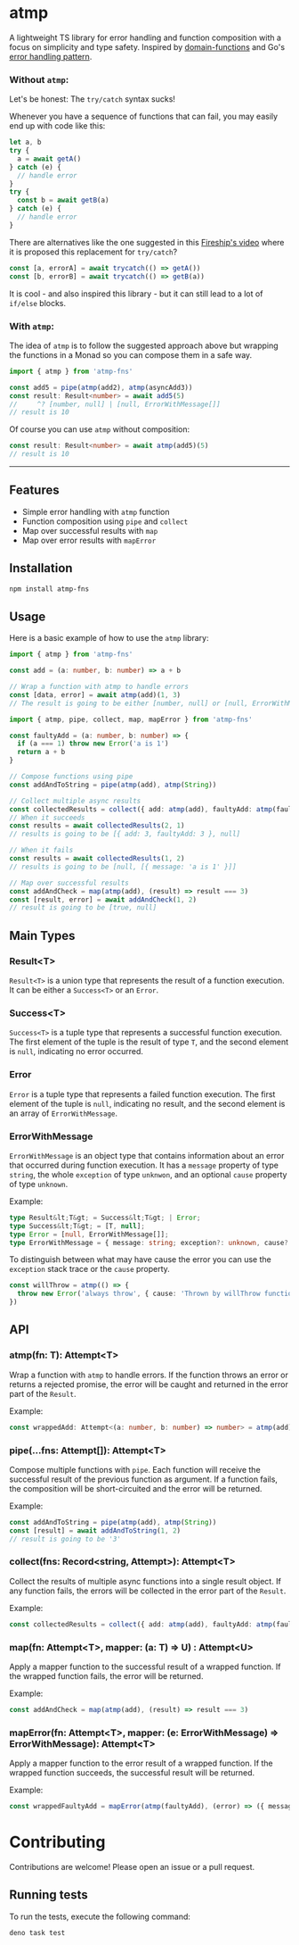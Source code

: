 # atmp

A lightweight TS library for error handling and function composition with a focus on simplicity and type safety. Inspired by [domain-functions](https://github.com/seasonedcc/domain-functions) and Go's [error handling pattern](https://go.dev/blog/error-handling-and-go).

### Without `atmp`:
Let's be honest: The `try/catch` syntax sucks!

Whenever you have a sequence of functions that can fail, you may easily end up with code like this:
```ts
let a, b
try {
  a = await getA()
} catch (e) {
  // handle error
}
try {
  const b = await getB(a)
} catch (e) {
  // handle error
}
```

There are alternatives like the one suggested in this [Fireship's video](https://www.youtube.com/shorts/ITogH7lJTyE) where it is proposed this replacement for `try/catch`?
```ts
const [a, errorA] = await trycatch(() => getA())
const [b, errorB] = await trycatch(() => getB(a))
```

It is cool - and also inspired this library - but it can still lead to a lot of `if/else` blocks.
### With `atmp`:

The idea of `atmp` is to follow the suggested approach above but wrapping the functions in a Monad so you can compose them in a safe way.

```ts
import { atmp } from 'atmp-fns'

const add5 = pipe(atmp(add2), atmp(asyncAdd3))
const result: Result<number> = await add5(5)
//     ^? [number, null] | [null, ErrorWithMessage[]]
// result is 10
```

Of course you can use `atmp` without composition:
```ts
const result: Result<number> = await atmp(add5)(5)
// result is 10
```

---
## Features

- Simple error handling with `atmp` function
- Function composition using `pipe` and `collect`
- Map over successful results with `map`
- Map over error results with `mapError`


## Installation

```bash
npm install atmp-fns
```

## Usage

Here is a basic example of how to use the `atmp` library:

```ts
import { atmp } from 'atmp-fns'

const add = (a: number, b: number) => a + b

// Wrap a function with atmp to handle errors
const [data, error] = await atmp(add)(1, 3)
// The result is going to be either [number, null] or [null, ErrorWithMessage[]]
```

```ts
import { atmp, pipe, collect, map, mapError } from 'atmp-fns'

const faultyAdd = (a: number, b: number) => {
  if (a === 1) throw new Error('a is 1')
  return a + b
}

// Compose functions using pipe
const addAndToString = pipe(atmp(add), atmp(String))

// Collect multiple async results
const collectedResults = collect({ add: atmp(add), faultyAdd: atmp(faultyAdd) })
// When it succeeds
const results = await collectedResults(2, 1)
// results is going to be [{ add: 3, faultyAdd: 3 }, null]

// When it fails
const results = await collectedResults(1, 2)
// results is going to be [null, [{ message: 'a is 1' }]]

// Map over successful results
const addAndCheck = map(atmp(add), (result) => result === 3)
const [result, error] = await addAndCheck(1, 2)
// result is going to be [true, null]
```

## Main Types

### Result&lt;T&gt;

`Result<T>` is a union type that represents the result of a function execution. It can be either a `Success<T>` or an `Error`.

### Success&lt;T&gt;

`Success<T>` is a tuple type that represents a successful function execution. The first element of the tuple is the result of type `T`, and the second element is `null`, indicating no error occurred.

### Error

`Error` is a tuple type that represents a failed function execution. The first element of the tuple is `null`, indicating no result, and the second element is an array of `ErrorWithMessage`.

### ErrorWithMessage

`ErrorWithMessage` is an object type that contains information about an error that occurred during function execution. It has a `message` property of type `string`, the whole `exception` of type `unknwon`, and an optional `cause` property of type `unknown`.

Example:

```typescript
type Result&lt;T&gt; = Success&lt;T&gt; | Error;
type Success&lt;T&gt; = [T, null];
type Error = [null, ErrorWithMessage[]];
type ErrorWithMessage = { message: string; exception?: unknown, cause?: unknown };
```

To distinguish between what may have cause the error you can use the `exception` stack trace or the `cause` property.
```ts
const willThrow = atmp(() => {
  throw new Error('always throw', { cause: 'Thrown by willThrow function' })
})
```

## API

### atmp(fn: T): Attempt&lt;T&gt;

Wrap a function with `atmp` to handle errors. If the function throws an error or returns a rejected promise, the error will be caught and returned in the error part of the `Result`.

Example:

```typescript
const wrappedAdd: Attempt<(a: number, b: number) => number> = atmp(add)
```

### pipe(...fns: Attempt[]): Attempt&lt;T&gt;

Compose multiple functions with `pipe`. Each function will receive the successful result of the previous function as argument. If a function fails, the composition will be short-circuited and the error will be returned.

Example:

```typescript
const addAndToString = pipe(atmp(add), atmp(String))
const [result] = await addAndToString(1, 2)
// result is going to be '3'
```

### collect(fns: Record<string, Attempt>): Attempt&lt;T&gt;

Collect the results of multiple async functions into a single result object. If any function fails, the errors will be collected in the error part of the `Result`.

Example:

```typescript
const collectedResults = collect({ add: atmp(add), faultyAdd: atmp(faultyAdd) })
```

### map(fn: Attempt&lt;T&gt;, mapper: (a: T) => U) : Attempt&lt;U&gt;

Apply a mapper function to the successful result of a wrapped function. If the wrapped function fails, the error will be returned.

Example:

```typescript
const addAndCheck = map(atmp(add), (result) => result === 3)
```

### mapError(fn: Attempt&lt;T&gt;, mapper: (e: ErrorWithMessage) => ErrorWithMessage): Attempt&lt;T&gt;

Apply a mapper function to the error result of a wrapped function. If the wrapped function succeeds, the successful result will be returned.

Example:

```typescript
const wrappedFaultyAdd = mapError(atmp(faultyAdd), (error) => ({ message: error.message + '!' }))
```


# Contributing
Contributions are welcome! Please open an issue or a pull request.

## Running tests

To run the tests, execute the following command:

```bash
deno task test
```
